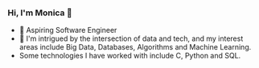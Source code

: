### Hi, I'm Monica 👋

- 🌱 Aspiring Software Engineer 
- 🔭 I'm intrigued by the intersection of data and tech, and my interest areas include Big Data, Databases, Algorithms and Machine Learning. 
- Some technologies I have worked with include C, Python and SQL.
